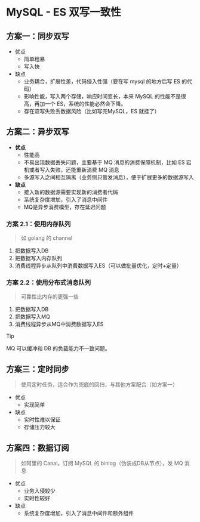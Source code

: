 # MySQL - ES 双写一致性

## 方案一：同步双写

- 优点
    - 简单粗暴
    - 写入快
- 缺点
    - 业务耦合，扩展性差，代码侵入性强（要在写 mysql 的地方后写 ES 的代码）
    - 影响性能，写入两个存储，响应时间变长，本来 MySQL 的性能不是很高，再加一个 ES，系统的性能必然会下降。
    - 存在双写失败丢数据风险（比如写完MySQL，ES 就挂了）

## 方案二：异步双写

- **优点**
    - 性能高
    - 不易出现数据丢失问题，主要基于 MQ 消息的消费保障机制，比如 ES 宕机或者写入失败，还能重新消费 MQ 消息
    - 多源写入之间相互隔离（业务侧只管发消息），便于扩展更多的数据源写入
- **缺点**
    - 接入新的数据源需要实现新的消费者代码
    - 系统复杂度增加，引入了消息中间件
    - MQ是异步消费模型，存在延迟问题

### 方案 2.1：使用内存队列

> 如 golang 的 channel

1. 把数据写入DB
2. 把数据写入内存队列
3. 消费线程异步从队列中消费数据写入ES（可以做批量优化，定时+定量）

### 方案 2.2：使用分布式消息队列

> 可靠性比内存的更强一些

1. 把数据写入DB
2. 把数据写入MQ
3. 消费线程异步从MQ中消费数据写入ES

> [!tip] 
> MQ 可以缓冲和 DB 的负载能力不一致问题。

## 方案三：定时同步

> 使用定时任务，适合作为兜底的回扫，与其他方案配合（如方案一）

- 优点
    - 实现简单
- 缺点
    - 实时性难以保证
    - 存储压力较大

## 方案四：数据订阅

> 如阿里的 Canal，订阅 MySQL 的 binlog（伪装成DB从节点），发 MQ 消息

- 优点
    - 业务入侵较少
    - 实时性较好
- 缺点
    - 系统复杂度增加，引入了消息中间件和额外组件